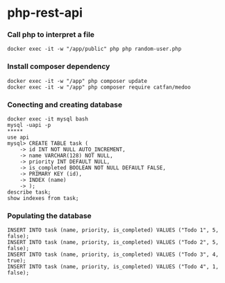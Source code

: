 # php-rest-api


### Call php to interpret a file
```
docker exec -it -w "/app/public" php php random-user.php
```

### Install composer dependency
```
docker exec -it -w "/app" php composer update
docker exec -it -w "/app" php composer require catfan/medoo
```

### Conecting and creating database
```
docker exec -it mysql bash
mysql -uapi -p
*****
use api
mysql> CREATE TABLE task (
    -> id INT NOT NULL AUTO_INCREMENT,
    -> name VARCHAR(128) NOT NULL,
    -> priority INT DEFAULT NULL,
    -> is_completed BOOLEAN NOT NULL DEFAULT FALSE,
    -> PRIMARY KEY (id),
    -> INDEX (name)
    -> );
describe task;
show indexes from task;
```

### Populating the database
```
INSERT INTO task (name, priority, is_completed) VALUES ("Todo 1", 5, false);
INSERT INTO task (name, priority, is_completed) VALUES ("Todo 2", 5, false);
INSERT INTO task (name, priority, is_completed) VALUES ("Todo 3", 4, true);
INSERT INTO task (name, priority, is_completed) VALUES ("Todo 4", 1, false);
```
